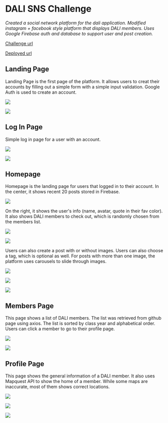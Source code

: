 # DALI SNS Challenge

*Created a social network platform for the dali application. Modified instagram + facebook style platform that displays DALI members. Uses Google Firebase auth and database to support user and post creation.*

[Challenge url](https://github.com/dali-lab/dali-challenges/blob/master/docs/SocialMediaChallenge.md)

[Deployed url](https://nifty-jepsen-d9e082.netlify.app)


## Landing Page

Landing Page is the first page of the platform. It allows users to creat their accounts by filling out a simple form with a simple input validation. Google Auth is used to create an account.

![](./screeshots/landingPage.png)

![](./screenshots/valid_input.png)

## Log In Page

Simple log in page for a user with an account.

![](./screeshots/login.png)

![](./screenshots/fail_login.png)

## Homepage

Homepage is the landing page for users that logged in to their account. In the center, it shows recent 20 posts stored in Firebase. 

![](./screeshots/homePage.png)


On the right, it shows the user's info (name, avatar, quote in their fav color). It also shows DALI members to check out, which is randomly chosen from the members list.

![](./screenshots/myInfo.png)

![](./screenshots/random_members.png)

Users can also create a post with or without images. Users can also choose a tag, which is optional as well. For posts with more than one image, the platform uses carousels to slide through images.

![](./screenshots/addPost.png)

![](./screenshots/resultPost1.png)

![](./screenshots/resultPost2.png)



## Members Page

This page shows a list of DALI members. The list was retrieved from github page using axios. The list is sorted by class year and alphabetical order. Users can click a member to go to their profile page. 

![](./screenshots/full_members.ong)

![](./screenshots/full_members2.ong)

## Profile Page

This page shows the general information of a DALI member. It also uses Mapquest API to show the home of a member. While some maps are inaccurate, most of them shows correct locations.

![](./screenshots/profile1.png)

![](./screenshots/profile2.png)

![](./screenshots/profile3.png)

